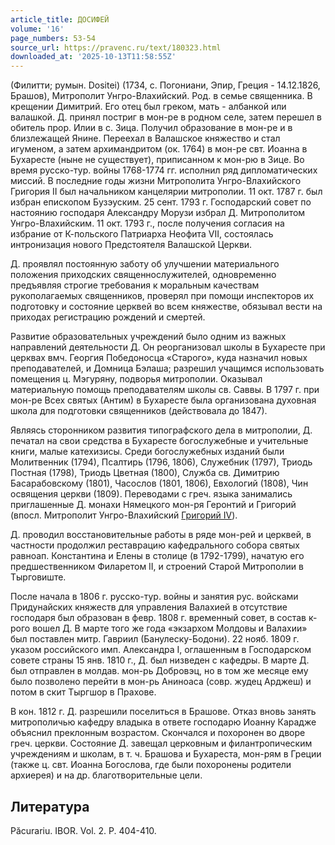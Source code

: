 ```yaml
---
article_title: ДОСИФЕЙ
volume: '16'
page_numbers: 53-54
source_url: https://pravenc.ru/text/180323.html
downloaded_at: '2025-10-13T11:58:55Z'
---
```


(Филитти; румын. Dositei) (1734, с. Погониани, Эпир, Греция - 14.12.1826, Брашов), Митрополит Унгро-Влахийский. Род. в семье священника. В крещении Димитрий. Его отец был греком, мать - албанкой или валашкой. Д. принял постриг в мон-ре в родном селе, затем перешел в обитель прор. Илии в с. Зица. Получил образование в мон-ре и в близлежащей Янине. Переехал в Валашское княжество и стал игуменом, а затем архимандритом (ок. 1764) в мон-ре свт. Иоанна в Бухаресте (ныне не существует), приписанном к мон-рю в Зице. Во время русско-тур. войны 1768-1774 гг. исполнил ряд дипломатических миссий. В последние годы жизни Митрополита Унгро-Влахийского Григория II был начальником канцелярии митрополии. 11 окт. 1787 г. был избран епископом Бузэуским. 25 сент. 1793 г. Господарский совет по настоянию господаря Александру Морузи избрал Д. Митрополитом Унгро-Влахийским. 11 окт. 1793 г., после получения согласия на избрание от К-польского Патриарха Неофита VII, состоялась интронизация нового Предстоятеля Валашской Церкви.

Д. проявлял постоянную заботу об улучшении материального положения приходских священнослужителей, одновременно предъявляя строгие требования к моральным качествам рукополагаемых священников, проверял при помощи инспекторов их подготовку и состояние церквей во всем княжестве, обязывал вести на приходах регистрацию рождений и смертей.

Развитие образовательных учреждений было одним из важных направлений деятельности Д. Он реорганизовал школы в Бухаресте при церквах вмч. Георгия Победоносца «Старого», куда назначил новых преподавателей, и Домница Бэлаша; разрешил учащимся использовать помещения ц. Мэгуряну, подворья митрополии. Оказывал материальную помощь преподавателям школы св. Саввы. В 1797 г. при мон-ре Всех святых (Антим) в Бухаресте была организована духовная школа для подготовки священников (действовала до 1847).

Являясь сторонником развития типографского дела в митрополии, Д. печатал на свои средства в Бухаресте богослужебные и учительные книги, малые катехизисы. Среди богослужебных изданий были Молитвенник (1794), Псалтирь (1796, 1806), Служебник (1797), Триодь Постная (1798), Триодь Цветная (1800), Служба св. Димитрию Басарабовскому (1801), Часослов (1801, 1806), Евхологий (1808), Чин освящения церкви (1809). Переводами с греч. языка занимались приглашенные Д. монахи Нямецкого мон-ря Геронтий и Григорий (впосл. Митрополит Унгро-Влахийский [Григорий IV](<https://pravenc.ru/text/Григорий IV.html>)).

Д. проводил восстановительные работы в ряде мон-рей и церквей, в частности продолжил реставрацию кафедрального собора святых равноап. Константина и Елены в столице (в 1792-1799), начатую его предшественником Филаретом II, и строений Старой Митрополии в Тырговиште.

После начала в 1806 г. русско-тур. войны и занятия рус. войсками Придунайских княжеств для управления Валахией в отсутствие господаря был образован в февр. 1808 г. временный совет, в состав к-рого вошел Д. В марте того же года «экзархом Молдовы и Валахии» был поставлен митр. Гавриил (Банулеску-Бодони). 22 нояб. 1809 г. указом российского имп. Александра I, оглашенным в Господарском совете страны 15 янв. 1810 г., Д. был низведен с кафедры. В марте Д. был отправлен в молдав. мон-рь Добровэц, но в том же месяце ему было позволено перейти в мон-рь Аниноаса (совр. жудец Арджеш) и потом в скит Тыргшор в Прахове.

В кон. 1812 г. Д. разрешили поселиться в Брашове. Отказ вновь занять митрополичью кафедру владыка в ответе господарю Иоанну Карадже объяснил преклонным возрастом. Скончался и похоронен во дворе греч. церкви. Состояние Д. завещал церковным и филантропическим учреждениям и школам, в т. ч. Брашова и Бухареста, мон-рям в Греции (также ц. свт. Иоанна Богослова, где были похоронены родители архиерея) и на др. благотворительные цели.

## Литература

Păcurariu. IBOR. Vol. 2. P. 404-410.

